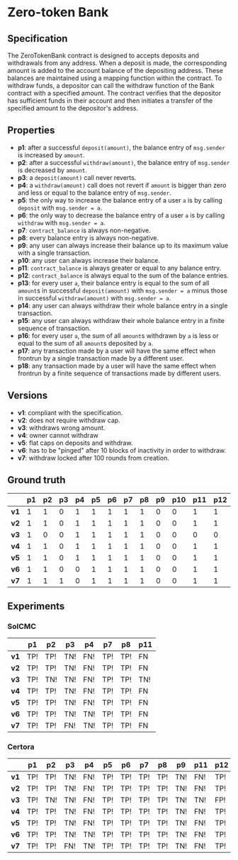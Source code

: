
# Zero-token Bank
## Specification
The ZeroTokenBank contract is designed to accepts deposits and withdrawals from any address. When a deposit is made, the corresponding amount is added to the account balance of the depositing address. These balances are maintained using a mapping function within the contract. To withdraw funds, a depositor can call the withdraw function of the Bank contract with a specified amount. The contract verifies that the depositor has sufficient funds in their account and then initiates a transfer of the specified amount to the depositor's address.

## Properties
- **p1**: after a successful `deposit(amount)`, the balance entry of `msg.sender` is increased by `amount`.
- **p2**: after a successful `withdraw(amount)`, the balance entry of `msg.sender` is decreased by `amount`.
- **p3**: a `deposit(amount)` call never reverts.
- **p4**: a `withdraw(amount)` call does not revert if `amount` is bigger than zero and less or equal to the balance entry of `msg.sender`.
- **p5**: the only way to increase the balance entry of a user `a` is by calling `deposit` with `msg.sender = a`.
- **p6**: the only way to decrease the balance entry of a user `a` is by calling `withdraw` with `msg.sender = a`.
- **p7**: `contract_balance` is always non-negative.
- **p8**: every balance entry is always non-negative.
- **p9**: any user can always increase their balance up to its maximum value with a single transaction.
- **p10**: any user can always increase their balance.
- **p11**: `contract_balance` is always greater or equal to any balance entry.
- **p12**: `contract_balance` is always equal to the sum of the balance entries.
- **p13**: for every user `a`, their balance entry is equal to the sum of all `amount`s in successful `deposit(amount)` with `msg.sender = a` minus those in successful `withdraw(amount)` with `msg.sender = a`.
- **p14**: any user can always withdraw their whole balance entry in a single transaction.
- **p15**: any user can always withdraw their whole balance entry in a finite sequence of transaction.
- **p16**: for every user `a`, the sum of all `amount`s withdrawn by `a` is less or equal to the sum of all `amount`s deposited by `a`.
- **p17**: any transaction made by a user will have the same effect when frontrun by a single transaction made by a different user.
- **p18**: any transaction made by a user will have the same effect when frontrun by a finite sequence of transactions made by different users.

## Versions
- **v1**: compliant with the specification.
- **v2**: does not require withdraw cap.
- **v3**: withdraws wrong amount.
- **v4**: owner cannot withdraw
- **v5**: flat caps on deposits and withdraw.
- **v6**: has to be "pinged" after 10 blocks of inactivity in order to withdraw.
- **v7**: withdraw locked after 100 rounds from creation.

## Ground truth
|        | p1  | p2  | p3  | p4  | p5  | p6  | p7  | p8  | p9  | p10 | p11 | p12 | p13 | p14 | p15 | p16 | p17 | p18 |
|--------|-----|-----|-----|-----|-----|-----|-----|-----|-----|-----|-----|-----|-----|-----|-----|-----|-----|-----|
| **v1** | 1   | 1   | 0   | 1   | 1   | 1   | 1   | 1   | 0   | 0   | 1   | 1   | 1   | 1   | 1   | 1   | 1   | 1   |
| **v2** | 1   | 1   | 0   | 1   | 1   | 1   | 1   | 1   | 0   | 0   | 1   | 1   | 1   | 1   | 1   | 1   | 1   | 1   |
| **v3** | 1   | 0   | 0   | 1   | 1   | 1   | 1   | 1   | 0   | 0   | 0   | 0   | 0   | 1   | 1   | 0   | 0   | 0   |
| **v4** | 1   | 1   | 0   | 1   | 1   | 1   | 1   | 1   | 0   | 0   | 1   | 1   | 1   | 1   | 1   | 1   | 1   | 1   |
| **v5** | 1   | 1   | 0   | 1   | 1   | 1   | 1   | 1   | 0   | 0   | 1   | 1   | 1   | 0   | 1   | 1   | 1   | 1   |
| **v6** | 1   | 1   | 0   | 0   | 1   | 1   | 1   | 1   | 0   | 0   | 1   | 1   | 1   | 0   | 0   | 1   | 0   | 0   |
| **v7** | 1   | 1   | 1   | 0   | 1   | 1   | 1   | 1   | 0   | 0   | 1   | 1   | 1   | 0   | 1   | 1   | 1   | 1   |


## Experiments

### SolCMC
|        | p1  | p2  | p3  | p4  | p7  | p8  | p11 |
|--------|-----|-----|-----|-----|-----|-----|-----|
| **v1** | TP! | TP! | TN! | FN! | TP! | TP! | FN  |
| **v2** | TP! | TP! | TN! | FN! | TP! | TP! | FN  |
| **v3** | TP! | TN! | TN! | FN! | TP! | TP! | TN! |
| **v4** | TP! | TP! | TN! | FN! | TP! | TP! | FN  |
| **v5** | TP! | TP! | TN! | FN! | TP! | TP! | FN  |
| **v6** | TP! | TP! | TN! | TN! | TP! | TP! | FN  |
| **v7** | TP! | TP! | FN! | TN! | TP! | TP! | FN  |

### Certora
|        | p1  | p2  | p3  | p4  | p5  | p6  | p7  | p8  | p9  | p11 | p12 | p14 | p15 | p17 |
|--------|-----|-----|-----|-----|-----|-----|-----|-----|-----|-----|-----|-----|-----|-----|
| **v1** | TP! | TP! | TN! | FN! | TP! | TP! | TP! | TP! | TN! | FN! | TP! | FN! | FN! | FN! |
| **v2** | TP! | TP! | TN! | FN! | TP! | TP! | TP! | TP! | TN! | FN! | TP! | FN! | FN! | FN! |
| **v3** | TP! | TN! | TN! | FN! | TP! | TP! | TP! | TP! | TN! | TN! | FP! | FN! | FN! | TN! |
| **v4** | TP! | TP! | TN! | FN! | TP! | TP! | TP! | TP! | TN! | FN! | TP! | FN! | FN! | FN! |
| **v5** | TP! | TP! | TN! | FN! | TP! | TP! | TP! | TP! | TN! | FN! | TP! | TN! | FN! | FN! |
| **v6** | TP! | TP! | TN! | TN! | TP! | TP! | TP! | TP! | TN! | FN! | TP! | TN! | TN! | TN! |
| **v7** | TP! | TP! | FN! | TN! | TP! | TP! | TP! | TP! | TN! | FN! | TP! | TN! | FN! | FN! |